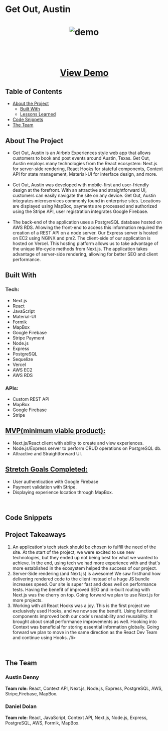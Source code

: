 <h1>Get Out, Austin<h1>

<p align="center">
    <img src="images/getoutaustin.gif" alt="demo">
    <br/>
    <br/>
    <br/>
    <p align="center">
        <a href="https://get-out-austin.now.sh/">View Demo</a>
    </p>
    
</p>

<!-- TABLE OF CONTENTS -->

## Table of Contents

- [About the Project](#about-the-project)
  - [Built With](#built-with)
  - [Lessons Learned](#lessons-learned)
- [Code Snippets](#code-snippets)
- [The Team](#the-team)

<!-- - [Getting Started](#getting-started)
  - [Prerequisites](#prerequisites)
  - [Installation](#installation) -->

<!-- * [Contributing](#contributing)
* [Contact](#contact) -->

## About The Project

<ul>
    <li>
    Get Out, Austin is an Airbnb Experiences style web app that allows customers to book and post events around Austin, Texas. Get Out, Austin employs many technologies from the React ecosystem: Next.js for server-side rendering, React Hooks for stateful components, Context API for state management, Material-UI for interface design, and more.  </li>
    <br>
<li>Get Out, Austin was developed with mobile-first and user-friendly design at the forefront. With an attractive and straightforward UI,  customers can easily navigate the site on any device. Get Out, Austin integrates microservices commonly found in enterprise sites. Locations are displayed using MapBox, payments are processed and authorized using the Stripe API, user registration integrates Google Firebase. </li>
<br>
<li>The back-end of the application uses a PostgreSQL database hosted on AWS RDS. Allowing the front-end to access this information required the creation of a REST API on a node server. Our Express server is hosted on EC2 using NGINX and pm2. The client-side of our application is hosted on Vercel. This hosting platform allows us to take advantage of the unique life-cycle methods from Next.js. The application takes advantage of server-side rendering, allowing for better SEO and client performance. </li>
</ul>

## Built With

<h3>Tech:</h3>
<ul>
    <li>Next.js</li>
    <li>React</li>
    <li>JavaScript</li>
    <li>Material-UI</li>
    <li>Formik</li>
    <li>MapBox</li>
    <li>Google Firebase</li>
    <li>Stripe Payment</li>
    <li>Node.js</li>
    <li>Express</li>
    <li>PostgreSQL</li>
    <li>Sequelize</li>
    <li>Vercel</li>
    <li>AWS EC2</li>
    <li>AWS RDS</li>
</ul>

<h3>APIs:</h3>
<ul>
    <li>Custom REST API</li>
    <li>MapBox</li>
    <li>Google Firebase</li>
    <li>Stripe</li>
</ul>

<h2><u>MVP(minimum viable product):</u></h2>

<ul>
    <li>Next.js/React client with ability to create and view experiences.</li>
    <li>Node.js/Express server to perform CRUD operations on PostgreSQL db.</li>
    <li>Attractive and Straightforward UI.</li>
</ul>

<h2><u>Stretch Goals Completed:</u></h2>
<ul>
    <li>User authentication with Google Firebase</li>
    <li>Payment validation with Stripe.</li>
    <li>Displaying experience location through MapBox.</li>
</ul>
<br/>

## Code Snippets

## Project Takeaways

<ol>
    <li>An application's tech stack should be chosen to fulfill the need of the site. At the start of the project, we were excited to use new technologies, but they ended up not being best for what we wanted to achieve. In the end, using tech we had more experience with and that's more established in the ecosystem helped the success of our project. </li>
    <li>Server-Side rendering (and Next.js) is awesome! We saw firsthand how delivering rendered code to the client instead of a huge JS bundle increases speed. Our site is super fast and does well on performance tests. Having the benefit of improved SEO and in-built routing with Next.js was the cherry on top. Going forward we plan to use Next.js for more projects.</li>
    <li>Working with all React Hooks was a joy. This is the first project we exclusively used Hooks, and we now see the benefit. Using functional components improved both our code's readability and reusability. It brought about small performance improvements as well. Hooking into Context was beneficial for storing essential information globally. Going forward we plan to move in the same direction as the React Dev Team and continue using Hooks. /li>
</ol>

</br>

## The Team

<h3>Austin Denny</h3>
<b>Team role:</b> React, Context API, Next.js, Node.js, Express, PostgreSQL, AWS, Stripe,Firebase, MapBox. 
</br>

<h3>Daniel Dolan</h3>
<b>Team role:</b> React, JavaScript, Context API, Next.js, Node.js, Express, PostgreSQL, AWS, Formik, MapBox. 
</br>
</br>
</br>
